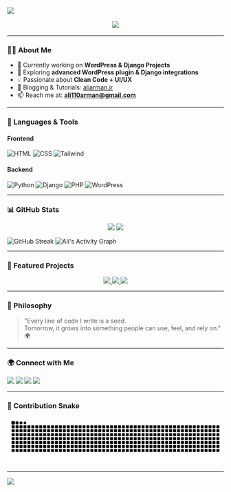 <!-- Header -->
<img src="https://capsule-render.vercel.app/api?type=waving&height=200&color=gradient&text=Ali%20Arman%20%7C%20Fullstack%20Developer&fontAlign=50&fontSize=40&animation=twinkling" />

<!-- Typing Animation -->
<p align="center">
  <a href="https://github.com/mraliarman">
    <img src="https://readme-typing-svg.herokuapp.com?size=30&duration=3000&color=00F7FF&center=true&vCenter=true&lines=Hi+👋+I'm+Ali+Arman;Fullstack+Developer;Django+%7C+WordPress+%7C+Tailwind;I+Turn+Ideas+Into+Code+🚀" />
  </a>
</p>

---

### 👨‍💻 About Me
- 🔭 Currently working on **WordPress & Django Projects**
- 🌱 Exploring **advanced WordPress plugin & Django integrations**
- 💡 Passionate about **Clean Code + UI/UX**
- 📝 Blogging & Tutorials: [aliarman.ir](https://aliarman.ir)
- 📫 Reach me at: **ali110arman@gmail.com**

---

### 🚀 Languages & Tools

#### Frontend  
![HTML](https://img.shields.io/badge/HTML5-E34F26?style=for-the-badge&logo=html5&logoColor=white) 
![CSS](https://img.shields.io/badge/CSS3-1572B6?style=for-the-badge&logo=css3&logoColor=white) 
![Tailwind](https://img.shields.io/badge/Tailwind-38B2AC?style=for-the-badge&logo=tailwind-css&logoColor=white) 

#### Backend  
![Python](https://img.shields.io/badge/Python-3776AB?style=for-the-badge&logo=python&logoColor=white) 
![Django](https://img.shields.io/badge/Django-092E20?style=for-the-badge&logo=django&logoColor=white) 
![PHP](https://img.shields.io/badge/PHP-777BB4?style=for-the-badge&logo=php&logoColor=white) 
![WordPress](https://img.shields.io/badge/WordPress-21759B?style=for-the-badge&logo=wordpress&logoColor=white)

---

### 📊 GitHub Stats
<div align="center">
  <img src="https://github-readme-stats.vercel.app/api?username=mraliarman&show_icons=true&theme=nightowl&hide_border=true&count_private=true" height="160" />
  <img src="https://github-readme-stats.vercel.app/api/top-langs?username=mraliarman&layout=compact&theme=nightowl&hide_border=true" height="160" />
</div>

![GitHub Streak](https://github-readme-streak-stats.herokuapp.com/?user=mraliarman&theme=nightowl&hide_border=true)
![Ali's Activity Graph](https://github-readme-activity-graph.vercel.app/graph?username=mraliarman&bg_color=0f0c29&color=ffffff&line=38b2ac&point=fdfdfd&area=true&hide_border=true)

---

### 🚀 Featured Projects
<p align="center">
  <a href="https://aliarman.ir/project1">
    <img src="https://img.shields.io/badge/Django%20CRM-000?style=for-the-badge&logo=django&logoColor=white" />
  </a>
  <a href="https://aliarman.ir/project2">
    <img src="https://img.shields.io/badge/WordPress%20Theme-21759B?style=for-the-badge&logo=wordpress&logoColor=white" />
  </a>
  <a href="https://aliarman.ir/project3">
    <img src="https://img.shields.io/badge/ECommerce-38B2AC?style=for-the-badge&logo=tailwind-css&logoColor=white" />
  </a>
</p>

---

### 🌱 Philosophy
> "Every line of code I write is a seed.  
> Tomorrow, it grows into something people can use, feel, and rely on." 🌍

---

### 🌍 Connect with Me
<p align="left">
<a href="https://twitter.com/mraliarman" target="blank"><img src="https://img.shields.io/badge/Twitter-1DA1F2?style=for-the-badge&logo=twitter&logoColor=white" /></a>
<a href="https://linkedin.com/in/mraliarman" target="blank"><img src="https://img.shields.io/badge/LinkedIn-0077B5?style=for-the-badge&logo=linkedin&logoColor=white" /></a>
<a href="https://fb.com/mraliarman" target="blank"><img src="https://img.shields.io/badge/Facebook-1877F2?style=for-the-badge&logo=facebook&logoColor=white" /></a>
<a href="https://instagram.com/mr_aliarman" target="blank"><img src="https://img.shields.io/badge/Instagram-E4405F?style=for-the-badge&logo=instagram&logoColor=white" /></a>
</p>

---

### 🐍 Contribution Snake
![Snake animation](https://raw.githubusercontent.com/mraliarman/mraliarman/main/dist/snake.svg)

---

<!-- Footer -->
<img src="https://capsule-render.vercel.app/api?type=waving&height=200&color=gradient&text=Keep%20Coding%20⚡%20Keep%20Creating&fontAlign=50&fontSize=40&section=footer" />
